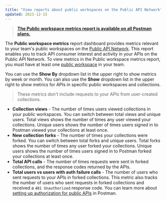 ```yaml
---
title: "View reports about public workspaces on the Public API Network"
updated: 2023-12-15
---
```


> [**The Public workspace metrics report is available on all Postman plans.**](https://www.postman.com/pricing)

The **Public workspace metrics** report dashboard provides metrics relevant to your team's public workspaces on the [Public API Network](/docs/collaborating-in-postman/public-api-network/public-api-network-overview/). This report enables you to track API consumer interest and activity in your APIs on the Public API Network. To view metrics in the Public workspace metrics report, you must have at least one [public workspace](/docs/collaborating-in-postman/using-workspaces/public-workspaces/) in your team.

You can use the **Show By** dropdown list in the upper right to show metrics by week or month. You can also use the **Show** dropdown list in the upper right to show metrics for APIs in specific public workspaces and collections.

> These metrics don't include requests to your APIs from user-created collections.

* **Collection views** - The number of times users viewed collections in your public workspaces. You can switch between total views and unique users. Total views shows the number of times any user viewed your collections. Unique users shows the number of times users signed in to Postman viewed your collections at least once.
* **New collection forks** - The number of times your collections were forked. You can switch between total forks and unique users. Total forks shows the number of times any user forked your collections. Unique users shows the number of times users signed in to Postman forked your collections at least once.
* **Total API calls** - The number of times requests were sent in forked collections, and the response codes returned by the APIs.
* **Total users vs users with auth failure calls** - The number of users who sent requests to your APIs in forked collections. This metric also tracks the number of users who sent requests in forked collections and received a `401 Unauthorized` response code. You can learn more about [setting up authorization for public APIs](/docs/sending-requests/authorization/authentication-for-public-apis/) in Postman.

